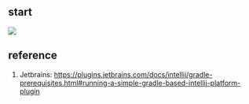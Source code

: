 start
---
![](https://tva1.sinaimg.cn/large/e6c9d24ely1gom98bhm1mj20o40peto2.jpg)

reference
---
1. Jetbrains: https://plugins.jetbrains.com/docs/intellij/gradle-prerequisites.html#running-a-simple-gradle-based-intellij-platform-plugin